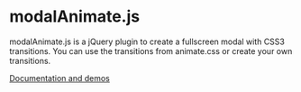# modalAnimate.js
<p>modalAnimate.js is a jQuery plugin to create a fullscreen modal with CSS3 transitions. You can use the transitions from animate.css or create your own transitions.</p>
<a href="">Documentation and demos</a>
